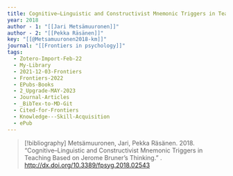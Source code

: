 ```yaml
---
title: Cognitive–Linguistic and Constructivist Mnemonic Triggers in Teaching Based on Jerome Bruner’s Thinking
year: 2018
author - 1: "[[Jari Metsämuuronen]]"
author - 2: "[[Pekka Räsänen]]"
key: "[[@Metsamuuronen2018-km]]"
journal: "[[Frontiers in psychology]]"
tags:
  - Zotero-Import-Feb-22
  - My-Library
  - 2021-12-03-Frontiers
  - Frontiers-2022
  - EPubs-Books
  - 2_Upgrade-MAY-2023
  - Journal-Articles
  - _BibTex-to-MD-Git
  - Cited-for-Frontiers
  - Knowledge---Skill-Acquisition
  - ePub
---
```


> [!bibliography]
> Metsämuuronen, Jari, Pekka Räsänen. 2018. “Cognitive–Linguistic and Constructivist Mnemonic Triggers in Teaching Based on Jerome Bruner’s Thinking.” . http://dx.doi.org/10.3389/fpsyg.2018.02543